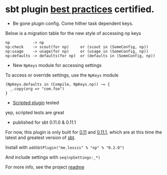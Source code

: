 # sbt plugin [best practices][bp] certified.

- Be gone plugin config. Come hither task dependent keys.

Below is a migration table for the new style of accessing np keys

    np          -> np
    np:check    -> scout(for np)     or (scout in (SomeConfig, np))
    np:usage    -> usage(for np)     or (usage in (SomeConfig, np))
    np:defaults -> defaults(for np)  or (defaults in (SomeConfig, np))

- New `NpKeys` module for accessing settings

To access or override settings, use the `NpKeys` module

    (NpKeys.defaults in (Compile, NpKeys.np)) ~= {
      _.copy(org => "com.foo")
    }

- [Scripted plugin][sp] tested

yep, scripted tests are great

- published for sbt 0.11.0 & 0.11.1

For now, this plugin is only built for [0.11][sbt11] and [0.11.1][sbt111], which are at this time the latest and greatest version of [sbt][setup].

Install with `addSbtPlugin("me.lessis" % "np" % "0.2.0")`

And include settings with `seq(npSettings:_*)`

For more info, see the project [readme][rm]

[bp]: https://github.com/harrah/xsbt/wiki/Plugins-Best-Practices
[sp]: eed3si9n.com/testing-sbt-plugins
[setup]: https://github.com/harrah/xsbt/wiki/Setup
[sbt11]: http://typesafe.artifactoryonline.com/typesafe/ivy-releases/org.scala-tools.sbt/sbt-launch/0.11.0/sbt-launch.jar
[sbt111]: http://typesafe.artifactoryonline.com/typesafe/ivy-releases/org.scala-tools.sbt/sbt-launch/0.11.1/sbt-launch.jar
[rm]: github.com/softprops/np#readme
